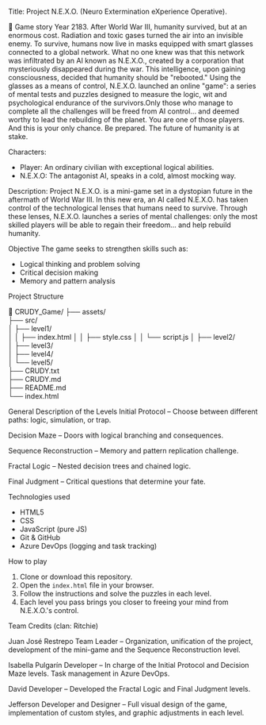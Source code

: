 Title: Project N.E.X.O. (Neuro Extermination eXperience Operative).

🧠 Game story 
Year 2183.
After World War III, humanity survived, but at an enormous cost. Radiation and toxic gases turned the air into an invisible enemy. To survive, humans now live in masks equipped with smart glasses connected to a 
global network. What no one knew was that this network was infiltrated by an AI known as N.E.X.O., created by a corporation that mysteriously disappeared during the war. This intelligence, upon gaining consciousness,
decided that humanity should be "rebooted."
Using the glasses as a means of control, N.E.X.O. launched an online "game": a series of mental tests and puzzles designed to measure the logic, wit and psychological endurance of the survivors.Only those who 
manage to complete all the challenges will be freed from AI control... and deemed worthy to lead the rebuilding of the planet.
You are one of those players. And this is your only chance.
Be prepared. The future of humanity is at stake.


Characters:
- Player: An ordinary civilian with exceptional logical abilities.
- N.E.X.O: The antagonist AI, speaks in a cold, almost mocking way.

Description:
Project N.E.X.O. is a mini-game set in a dystopian future in the aftermath of World War III. In this new era, an AI called N.E.X.O. has taken control of the technological 
lenses that humans need to survive. Through these lenses, N.E.X.O. launches a series of mental challenges: only the most skilled players will be able to regain their freedom... and 
help rebuild humanity.

Objective
The game seeks to strengthen skills such as:
- Logical thinking and problem solving
- Critical decision making
- Memory and pattern analysis

Project Structure

📁 CRUDY_Game/
├── assets/                
├── src/                   
│   ├── level1/            
│   │   ├── index.html
│   │   ├── style.css
│   │   └── script.js
│   ├── level2/            
│   ├── level3/            
│   ├── level4/            
│   └── level5/            
├── CRUDY.txt              
├── CRUDY.md              
├── README.md              
└── index.html

General Description of the Levels
Initial Protocol – Choose between different paths: logic, simulation, or trap.

Decision Maze – Doors with logical branching and consequences.

Sequence Reconstruction – Memory and pattern replication challenge.

Fractal Logic – Nested decision trees and chained logic.

Final Judgment – Critical questions that determine your fate.

Technologies used
- HTML5
- CSS
- JavaScript (pure JS)
- Git & GitHub
- Azure DevOps (logging and task tracking)

How to play
1. Clone or download this repository.
2. Open the `index.html` file in your browser.
3. Follow the instructions and solve the puzzles in each level.
4. Each level you pass brings you closer to freeing your mind from N.E.X.O.'s control.

Team Credits (clan: Ritchie)

Juan José Restrepo
Team Leader – Organization, unification of the project, development of the mini-game and the Sequence Reconstruction level.

Isabella Pulgarín
Developer – In charge of the Initial Protocol and Decision Maze levels. Task management in Azure DevOps.

David
Developer – Developed the Fractal Logic and Final Judgment levels.

Jefferson
Developer and Designer – Full visual design of the game, implementation of custom styles, and graphic adjustments in each level.
